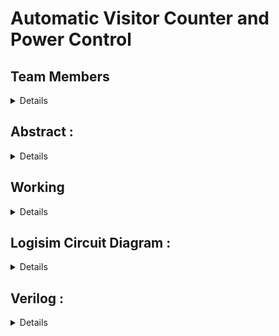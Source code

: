 # Automatic Visitor Counter and Power Control

## Team Members 
<details>
  
  * 221CS101, Aahil Rafiq, <aahilrafiq.221cs101@nitk.edu.in>, 79756 57621
  * 221CS119, Ch Muni Kiran, <munikiranch.221cs119@nitk.edu.in>, 9121716854
  * 221CS121, Shainu Suhas, <suhas.221cs121@nitk.edu.in>, 79897 75284
</details>

## Abstract :

<details>

  **Automated Visitor Counting:** Utilizes sensors to automatically count incoming visitors and display the count using **7 segment displays**

  **Bi-Directional Tracking:** Accurately records both entries and exits, adjusting the count accordingly.

  **Laser-Based Detection:** Utilizes laser technology to precisely detect incoming and outgoing visitors.

  **Customizable Limits:** Allows users to set maximum occupancy limits for safety and compliance.

  **Automatic Restrict System:** Features an automatic Restriction system that stops entry when the room reaches its defined occupancy limit, enhancing security and efficiency.

  **Energy Efficiency and Control:** Incorporates power management by turning off lights in unoccupied areas and generates a live Electricity Bill
</details>


## Working
<details>
  
  ### FLowchart :

  ![image](https://github.com/AahilRafiq/DDS-miniproject-T8/assets/128609469/1fcff29f-6391-4b34-8baa-0ee11e68731a)

    
  ### Functional Table
  
  * here people try to enter from time 0 to 210
  * then exit from 210 to 420
  
  | Time | Count | Color | Temperature | elec bill |
  |------|-------|-------|-------------|-----------|
  | 20   | 0001  | 00    | 11100       | 0000000   |
  | 30   | 0010  | 00    | 11100       | 0000000   |
  | 40   | 0011  | 01    | 11000       | 0000000   |
  | 50   | 0100  | 01    | 11000       | 0000001   |
  | 60   | 0101  | 10    | 10100       | 0000010   |
  | 70   | 0110  | 10    | 10100       | 0000100   |
  | 80   | 0111  | 10    | 10000       | 0000110   |
  | 90   | 1000  | 11    | 10000       | 0001000   |
  | 100  | 1000  | 11    | 10000       | 0001011   |
  | 110  | 1000  | 11    | 10000       | 0001110   |
  | 120  | 1000  | 11    | 10000       | 0010001   |
  | 130  | 1000  | 11    | 10000       | 0010100   |
  | 140  | 1000  | 11    | 10000       | 0010111   |
  | 150  | 1000  | 11    | 10000       | 0011010   |
  | 160  | 1000  | 11    | 10000       | 0011101   |
  | 170  | 1000  | 11    | 10000       | 0100000   |
  | 180  | 1000  | 11    | 10000       | 0100011   |
  | 190  | 1000  | 11    | 10000       | 0100110   |
  | 200  | 1000  | 11    | 10000       | 0101001   |
  | 210  | 1000  | 11    | 10000       | 0101100   |
  | 220  | 0111  | 10    | 10000       | 0101111   |
  | 230  | 0110  | 10    | 10100       | 0110001   |
  | 240  | 0101  | 10    | 10100       | 0110011   |
  | 250  | 0100  | 01    | 11000       | 0110101   |
  | 260  | 0011  | 01    | 11000       | 0110110   |
  | 270  | 0010  | 00    | 11100       | 0110111   |
  | 280  | 0001  | 00    | 11100       | 0110111   |
  | 290  | 0000  | 00    | 11100       | 0110111   |
  | 300  | 0000  | 00    | 11100       | 0110111   |
  | 310  | 0000  | 00    | 11100       | 0110111   |
  | 320  | 0000  | 00    | 11100       | 0110111   |
  | 330  | 0000  | 00    | 11100       | 0110111   |
  | 340  | 0000  | 00    | 11100       | 0110111   |
  | 350  | 0000  | 00    | 11100       | 0110111   |
  | 360  | 0000  | 00    | 11100       | 0110111   |
  | 370  | 0000  | 00    | 11100       | 0110111   |
  | 380  | 0000  | 00    | 11100       | 0110111   |
  | 390  | 0000  | 00    | 11100       | 0110111   |
  | 400  | 0000  | 00    | 11100       | 0110111   |
  | 410  | 0000  | 00    | 11100       | 0110111   |
  | 420  | 0001  | 00    | 11100       | 0110111   |
  | 430  | 0010  | 00    | 11100       | 0110111   |
  | 440  | 0011  | 01    | 11000       | 0110111   |
  | 450  | 0100  | 01    | 11000       | 0111000   |
  | 460  | 0101  | 10    | 10100       | 0111001   |
</details>

## Logisim Circuit Diagram :

<details>
  

  ![image](https://github.com/AahilRafiq/DDS-miniproject-T8/assets/128609469/000f5043-af38-43d6-b478-6818731d02ea)
  ![image](https://github.com/AahilRafiq/DDS-miniproject-T8/assets/128609469/bdb0ae1e-accc-4dfb-a5e5-a5a01e92642a)
  ![image](https://github.com/AahilRafiq/DDS-miniproject-T8/assets/128609469/b31c9fed-d5f5-42bd-bd18-d201bc0055ac)


</details>


##  Verilog :
<details>
  
  ### Module :

```verilog
  module BinaryCounter4BitWithColors (
  input wire clk,          // Clock input
  input wire reset,        // Reset input
  input wire inc_enable,   // Increment enable input
  input wire dec_enable,   // Decrement enable input
  input wire [3:0] max_value, // Maximum value for the counter
  output reg [3:0] count,  // 4-bit binary counter output
  output reg [1:0] bulbs,  // 2-bit output for bulbs indication (00: green, 01: blue, 10: yellow, 11: red)
  output reg [4:0] temperature,  // 5-bit output for controlling temperature
  output reg [6:0] elec // electricity bill
);

  reg [7:0] percentage;  // 8-bit register to hold the percentage of the count

  always @* begin
    // Calculate the percentage of the count based on the current count value
    percentage = (count * 100) / max_value;
  end

  always @(posedge clk or posedge reset) begin
    elec = elec + bulbs;

    if (reset) begin
      count <= 4'b0000;  // Reset the counter to 0 when the reset signal is asserted
      elec = 6'b000000;
    end else begin
      if (inc_enable && (count < max_value)) begin
        count <= count + 4'b0001; // Increment the counter if enabled and below the maximum value
      end
      if (dec_enable && (count > 4'b0000)) begin
        count <= count - 4'b0001; // Decrement the counter if enabled and above 0
      end
    end
  end

  always @* begin
    if (percentage <= 25) begin
      bulbs = 2'b00;  // Green (0-25%)
      temperature = 5'b11100;  // Set the temperature to 28 degrees
    end else if (percentage <= 50) begin
      bulbs = 2'b01;  // Blue (26-50%)
      temperature = 5'b11000;  // Set the temperature to 24 degrees
    end else if (percentage <= 75) begin
      bulbs = 2'b10;  // Yellow (51-75%)
      temperature = 5'b10100;  // Set the temperature to 20 degrees
    end else if (percentage >= 76 && percentage < 100) begin
      bulbs = 2'b10;  // Yellow (76-99%)
      temperature = 5'b10000; 
    end else if(percentage == 100) begin
      bulbs = 2'b11;  // Red (100%)
      temperature = 5'b10000;  // Set the temperature to 16 degrees
    end
  end

endmodule
```

### TestBenche :
```verilog
  `include "project.v"

module BinaryCounter4BitWithColors_TB;
  reg clk;
  reg reset;
  reg inc_enable;
  reg dec_enable;
  wire [3:0] count;
  wire [1:0] bulbs; // Color indication output
  wire [4:0] temperature;  // Temperature control
  wire [6:0] elec;
  reg [3:0] max_value;

  // Clock generation
  always begin
    #5 clk = ~clk;
  end

  initial begin
    clk = 0;
    reset = 0;
    inc_enable = 0;
    dec_enable = 0;
    max_value = 4'b1000; // Set your desired max value here (9 in binary)

    
    $display("---------------------------------------------------------------------");
    $display("                           Team - 8");
    $display("---------------------------------------------------------------------");
    $display("Number of bulbs");
    $display("---------------------------------------------------------------------");
    $display("one (0-25)  ----->  00 ");
    $display("two (26-50)  ----->  01 ");
    $display("three (51-99)  ----->  10 ");
    $display("four (100)  ----->  11 ");
    $display("---------------------------------------------------------------------");
    $display("Temperature according to Occupancy of auditorium");
    $display("---------------------------------------------------------------------");
    $display("(0-25)  ----->  11100(28 degrees)");
    $display("(26-50)  -----> 11000(24 degrees)");
    $display("(51-75)  -----> 10100(20 degrees)");
    $display("(76-100) -----> 10000(16 degrees)");
    $display("---------------------------------------------------------------------");

    // Test sequence
    $display("Time  |  Count   |  Color   |  Temperature |   elec bill  |");
    $display("---------------------------------------------------------------------");

    // Increase count to max_value
    reset = 1;
    #10 reset = 0;
    inc_enable = 1;
    repeat (20) begin
      #10;
      $display("%3t   |   %b   |   %b     |      %b       |  %b   |", $time, count, bulbs, temperature , elec);
    end

    inc_enable = 0;

    // Decrease count, but it should not go below 0
    dec_enable = 1;
    repeat (20) begin
      #10;
      $display("%3t   |   %b   |   %b     |      %b       |  %b   ", $time, count, bulbs, temperature, elec);
    end

    dec_enable = 0;

    // Increase count, but it should not go above max_value
    inc_enable = 1;
    repeat (5) begin
      #10;
      $display("%3t   |   %b   |   %b     |      %b       |  %b   ", $time, count, bulbs, temperature, elec);
    end

    inc_enable = 0;

    // Finish simulation
    $finish;
  end

  BinaryCounter4BitWithColors uut (
    .clk(clk),
    .reset(reset),
    .inc_enable(inc_enable),
    .dec_enable(dec_enable),
    .max_value(max_value),
    .count(count),
    .bulbs(bulbs),
    .temperature(temperature),
    .elec(elec)
  );

endmodule
```

### Output : 
  

  ![image](https://github.com/AahilRafiq/DDS-miniproject-T8/assets/128609469/bfbb64ea-c632-4714-a77a-a9853d80437c)

</details>


